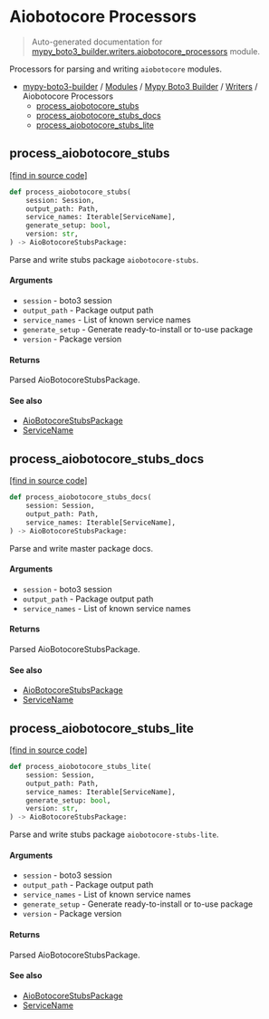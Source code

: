# Aiobotocore Processors

> Auto-generated documentation for [mypy_boto3_builder.writers.aiobotocore_processors](https://github.com/vemel/mypy_boto3_builder/blob/master/mypy_boto3_builder/writers/aiobotocore_processors.py) module.

Processors for parsing and writing `aiobotocore` modules.

- [mypy-boto3-builder](../../README.md#mypy_boto3_builder) / [Modules](../../MODULES.md#mypy-boto3-builder-modules) / [Mypy Boto3 Builder](../index.md#mypy-boto3-builder) / [Writers](index.md#writers) / Aiobotocore Processors
    - [process_aiobotocore_stubs](#process_aiobotocore_stubs)
    - [process_aiobotocore_stubs_docs](#process_aiobotocore_stubs_docs)
    - [process_aiobotocore_stubs_lite](#process_aiobotocore_stubs_lite)

## process_aiobotocore_stubs

[[find in source code]](https://github.com/vemel/mypy_boto3_builder/blob/master/mypy_boto3_builder/writers/aiobotocore_processors.py#L22)

```python
def process_aiobotocore_stubs(
    session: Session,
    output_path: Path,
    service_names: Iterable[ServiceName],
    generate_setup: bool,
    version: str,
) -> AioBotocoreStubsPackage:
```

Parse and write stubs package `aiobotocore-stubs`.

#### Arguments

- `session` - boto3 session
- `output_path` - Package output path
- `service_names` - List of known service names
- `generate_setup` - Generate ready-to-install or to-use package
- `version` - Package version

#### Returns

Parsed AioBotocoreStubsPackage.

#### See also

- [AioBotocoreStubsPackage](../structures/aiobotocore_stubs_package.md#aiobotocorestubspackage)
- [ServiceName](../service_name.md#servicename)

## process_aiobotocore_stubs_docs

[[find in source code]](https://github.com/vemel/mypy_boto3_builder/blob/master/mypy_boto3_builder/writers/aiobotocore_processors.py#L95)

```python
def process_aiobotocore_stubs_docs(
    session: Session,
    output_path: Path,
    service_names: Iterable[ServiceName],
) -> AioBotocoreStubsPackage:
```

Parse and write master package docs.

#### Arguments

- `session` - boto3 session
- `output_path` - Package output path
- `service_names` - List of known service names

#### Returns

Parsed AioBotocoreStubsPackage.

#### See also

- [AioBotocoreStubsPackage](../structures/aiobotocore_stubs_package.md#aiobotocorestubspackage)
- [ServiceName](../service_name.md#servicename)

## process_aiobotocore_stubs_lite

[[find in source code]](https://github.com/vemel/mypy_boto3_builder/blob/master/mypy_boto3_builder/writers/aiobotocore_processors.py#L58)

```python
def process_aiobotocore_stubs_lite(
    session: Session,
    output_path: Path,
    service_names: Iterable[ServiceName],
    generate_setup: bool,
    version: str,
) -> AioBotocoreStubsPackage:
```

Parse and write stubs package `aiobotocore-stubs-lite`.

#### Arguments

- `session` - boto3 session
- `output_path` - Package output path
- `service_names` - List of known service names
- `generate_setup` - Generate ready-to-install or to-use package
- `version` - Package version

#### Returns

Parsed AioBotocoreStubsPackage.

#### See also

- [AioBotocoreStubsPackage](../structures/aiobotocore_stubs_package.md#aiobotocorestubspackage)
- [ServiceName](../service_name.md#servicename)
